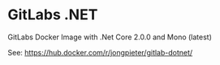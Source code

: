 # GitLabs .NET

GitLabs Docker Image with .Net Core 2.0.0 and Mono (latest)

See: https://hub.docker.com/r/jongpieter/gitlab-dotnet/
